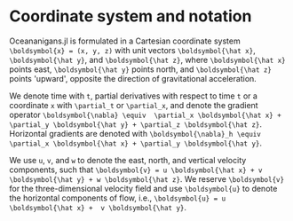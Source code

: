 # Coordinate system and notation

Oceananigans.jl is formulated in a Cartesian coordinate system ``\boldsymbol{x} = (x, y, z)`` 
with unit vectors ``\boldsymbol{\hat x}``, ``\boldsymbol{\hat y}``, and ``\boldsymbol{\hat z}``, 
where ``\boldsymbol{\hat x}`` points east, ``\boldsymbol{\hat y}`` points north, and ``\boldsymbol{\hat z}`` 
points 'upward', opposite the direction of gravitational acceleration.

We denote time with ``t``, partial derivatives with respect to time ``t`` or a coordinate ``x`` 
with ``\partial_t`` or ``\partial_x``, and denote the gradient operator ``\boldsymbol{\nabla} \equiv 
\partial_x \boldsymbol{\hat x} + \partial_y \boldsymbol{\hat y} + \partial_z \boldsymbol{\hat z}``. 
Horizontal gradients are denoted with ``\boldsymbol{\nabla}_h \equiv \partial_x \boldsymbol{\hat x} + \partial_y \boldsymbol{\hat y}``.

We use ``u``, ``v``, and ``w`` to denote the east, north, and vertical velocity components,
such that ``\boldsymbol{v} = u \boldsymbol{\hat x} + v \boldsymbol{\hat y} + w \boldsymbol{\hat z}``.
We reserve ``\boldsymbol{v}`` for the three-dimensional velocity field and use ``\boldsymbol{u}``
to denote the horizontal components of flow, i.e., ``\boldsymbol{u} = u \boldsymbol{\hat x} + 
v \boldsymbol{\hat y}``.